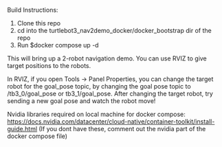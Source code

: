 Build Instructions:

1. Clone this repo
2. cd into the turtlebot3_nav2demo_docker/docker_bootstrap dir of the repo
3. Run $docker compose up -d

This will bring up a 2-robot navigation demo. You can use RVIZ to give target positions to the robots. 

In RVIZ, if you open Tools -> Panel Properties, you can change the target robot for the goal_pose topic, by changing the goal pose topic to /tb3_0/goal_pose or tb3_1/goal_pose. After changing the target robot, try sending a new goal pose and watch the robot move!


Nvidia libraries required on local machine for docker compose: https://docs.nvidia.com/datacenter/cloud-native/container-toolkit/install-guide.html
(If you dont have these, comment out the nvidia part of the docker compose file)


